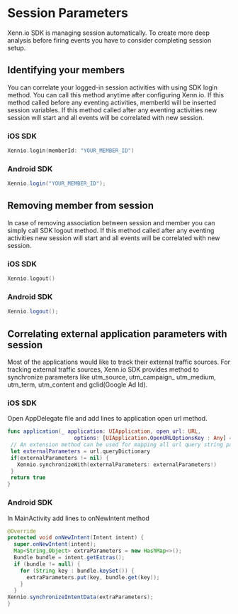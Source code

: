 # Session Parameters

Xenn.io SDK is managing session automatically. To create more deep analysis before firing events you have to consider completing session setup.

## Identifying your members

You can correlate your logged-in session activities with using SDK login method. You can call this method anytime after configuring Xenn.io.
If this method called before any eventing activities, memberId will be inserted session variables. If this method called after any eventing
activities new session will start and all events will be correlated with new session.

### iOS SDK

```swift
Xennio.login(memberId: "YOUR_MEMBER_ID")
```

### Android SDK

```java
Xennio.login("YOUR_MEMBER_ID");
```

## Removing member from session

In case of removing association between session and member you can simply call SDK logout method. If this method called after any eventing
activities new session will start and all events will be correlated with new session.

### iOS SDK

```swift
Xennio.logout()
```

### Android SDK

```java
Xennio.logout();
```

## Correlating external application parameters with session

Most of the applications would like to track their external traffic sources. For tracking external traffic sources, Xenn.io SDK provides
method to synchronize parameters like utm_source, utm_campaign_ utm_medium, utm_term, utm_content and gclid(Google Ad Id).

### iOS SDK

Open AppDelegate file and add lines to application open url method.

```swift
func application(_ application: UIApplication, open url: URL,
                     options: [UIApplication.OpenURLOptionsKey : Any] = [:]) -> Bool {
 // An extension method can be used for mapping all url query string parameters to Dictionary
 let externalParameters = url.queryDictionary
 if(externalParameters != nil) {
   Xennio.synchronizeWith(externalParameters: externalParameters!)
 }
 return true
}
```

### Android SDK

In MainActivity add lines to onNewIntent method

```java
@Override
protected void onNewIntent(Intent intent) {
  super.onNewIntent(intent);
  Map<String,Object> extraParameters = new HashMap<>();
  Bundle bundle = intent.getExtras();
  if (bundle != null) {
    for (String key : bundle.keySet()) {
      extraParameters.put(key, bundle.get(key));
    }
  }
Xennio.synchronizeIntentData(extraParameters);
}
```
